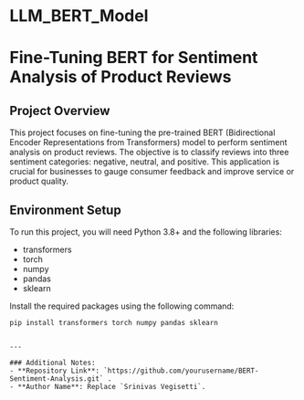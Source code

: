 # LLM_BERT_Model
# Fine-Tuning BERT for Sentiment Analysis of Product Reviews

## Project Overview
This project focuses on fine-tuning the pre-trained BERT (Bidirectional Encoder Representations from Transformers) model to perform sentiment analysis on product reviews. The objective is to classify reviews into three sentiment categories: negative, neutral, and positive. This application is crucial for businesses to gauge consumer feedback and improve service or product quality.

## Environment Setup
To run this project, you will need Python 3.8+ and the following libraries:

- transformers
- torch
- numpy
- pandas
- sklearn

Install the required packages using the following command:
```shell
pip install transformers torch numpy pandas sklearn


---

### Additional Notes:
- **Repository Link**: `https://github.com/yourusername/BERT-Sentiment-Analysis.git` .
- **Author Name**: Replace `Srinivas Vegisetti`.


